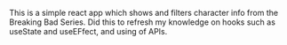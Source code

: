This is a simple react app which shows and filters character info from the Breaking Bad Series. Did this to refresh my knowledge on hooks such as useState and useEFfect, and using of APIs.
